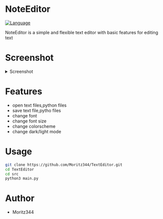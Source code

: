# NoteEditor
[![Language](https://img.shields.io/badge/language-python-blue.svg?style=flat)](https://www.python.org) 

NoteEditor is a simple and flexible text editor with basic features for editing text

# Screenshot
</details>
<details>
<summary>Screenshot</summary>
  
![Screenshot_76](https://github.com/user-attachments/assets/fad40caa-f9dc-4b3c-ae60-1021eeb651f6)
![Screenshot_77](https://github.com/user-attachments/assets/04a3fb2c-9989-4cf0-a9bf-1c7c24502b70)


</details>

# Features
- open text files,python files
- save text file,pytho files
- change font
- change font size
- change colorscheme
- change dark/light mode


# Usage
```bash
git clone https://github.com/Moritz344/TextEditor.git
cd TextEditor
cd src
python3 main.py

```

# Author
- Moritz344
